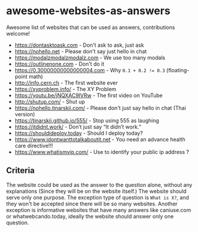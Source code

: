 # awesome-websites-as-answers

Awesome list of websites that can be used as answers, contributions welcome!

- https://dontasktoask.com - Don't ask to ask, just ask
- https://nohello.net - Please don't say just hello in chat
- https://modalzmodalzmodalz.com - We use too many modals
- https://outlinenone.com - Don't do it
- https://0.30000000000000004.com - Why `0.1 + 0.2 != 0.3` (floating-point math)
- http://info.cern.ch - The first website ever
- https://xyproblem.info/ - The XY Problem
- https://youtu.be/jNQXAC9IVRw - The first video on YouTube
- http://shutup.com/ - Shut up
- https://nohello.tinarskii.com/ - Please don't just say hello in chat (Thai version)
- https://tinarskii.github.io/555/ - Stop using 555 as laughing
- https://itdidnt.work/ - Don’t just say “It didn’t work.”
- https://shouldideploy.today - Should I deploy today?
- https://www.idontwanttotalkaboutit.net - You need an advance health care directive!!!
- https://www.whatismyip.com/ - Use to identify your public ip address ?

## Criteria

The website could be used as the answer to the question alone, without any explanations (Since they will be on the website itself.) The website should serve only one purpose.
The exception type of question is `What is X?`, and they won't be accepted since there will be so many websites.
Another exception is informative websites that have many answers like caniuse.com or whatwebcando.today, ideally the website should answer only one question.
